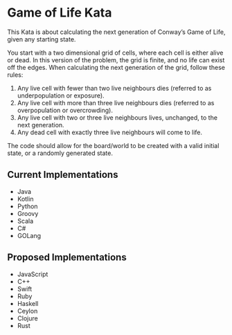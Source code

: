 # Game of Life Kata

This Kata is about calculating the next generation of Conway’s Game of Life, 
given any starting state. 

You start with a two dimensional grid of cells, where each cell is either alive or dead. 
In this version of the problem, the grid is finite, and no life can exist off the edges. 
When calculating the next generation of the grid, follow these rules:

1. Any live cell with fewer than two live neighbours dies (referred to as underpopulation or exposure).
2. Any live cell with more than three live neighbours dies (referred to as overpopulation or overcrowding).
3. Any live cell with two or three live neighbours lives, unchanged, to the next generation.
4. Any dead cell with exactly three live neighbours will come to life.

The code should allow for the board/world to be created with a valid initial state, or a randomly
generated state. 

## Current Implementations

* Java
* Kotlin
* Python
* Groovy
* Scala
* C#
* GOLang

## Proposed Implementations

* JavaScript
* C++
* Swift
* Ruby
* Haskell
* Ceylon
* Clojure
* Rust
